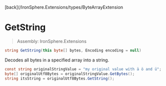 ﻿

[back](/IronSphere.Extensions/types/ByteArrayExtension

# GetString

> Assembly: IronSphere.Extensions

```csharp
string GetString(this byte[] bytes, Encoding encoding = null)
```

Decodes all bytes in a specified array into a string.

```csharp
const string originalStringValue = "my original value with ä ö and ü";
byte[] originalUtf8Bytes = originalStringValue.GetBytes();
string itsString = originalUtf8Bytes.GetString();
``` 